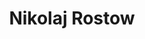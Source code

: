 ---
title: Nikolaj Rostow
name: Nikolaj
full_name: Nikolaj Iljitsch Rostow
alias: Nikolaj
noble: Graf
group: Haus Rostow
info: Sohn des Grafen, Husar
priority: 2
---